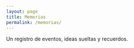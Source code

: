 ```yaml
---
layout: page
title: Memorias
permalink: /memorias/
---
```


Un registro de eventos, ideas sueltas y recuerdos.
